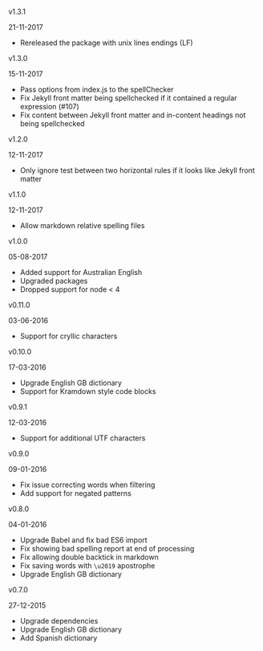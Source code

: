 v1.3.1

21-11-2017

* Rereleased the package with unix lines endings (LF)

v1.3.0

15-11-2017

* Pass options from index.js to the spellChecker
* Fix Jekyll front matter being spellchecked if it contained a regular expression (#107)
* Fix content between Jekyll front matter and in-content headings not being spellchecked

v1.2.0

12-11-2017

* Only ignore test between two horizontal rules if it looks like Jekyll front matter

v1.1.0

12-11-2017

 * Allow markdown relative spelling files

v1.0.0

05-08-2017

 * Added support for Australian English
 * Upgraded packages
 * Dropped support for node < 4

v0.11.0

03-06-2016

 * Support for cryllic characters

v0.10.0

17-03-2016

 * Upgrade English GB dictionary
 * Support for Kramdown style code blocks

v0.9.1

12-03-2016

 * Support for additional UTF characters

v0.9.0

09-01-2016

 * Fix issue correcting words when filtering
 * Add support for negated patterns

v0.8.0

04-01-2016

 * Upgrade Babel and fix bad ES6 import
 * Fix showing bad spelling report at end of processing
 * Fix allowing double backtick in markdown
 * Fix saving words with `\u2019` apostrophe
 * Upgrade English GB dictionary

v0.7.0

27-12-2015

 * Upgrade dependencies
 * Upgrade English GB dictionary
 * Add Spanish dictionary

